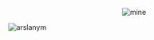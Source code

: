 <div align="center">
  
![mine](https://user-images.githubusercontent.com/104521101/230166113-c0f96eb9-20ef-4d8f-824b-842ffea88b7f.png)
  
</div>
  
<p align="left"> <img src="https://komarev.com/ghpvc/?username=arslanym&label=Profile%20views&color=0e75b6&style=flat" alt="arslanym" /> </p>






